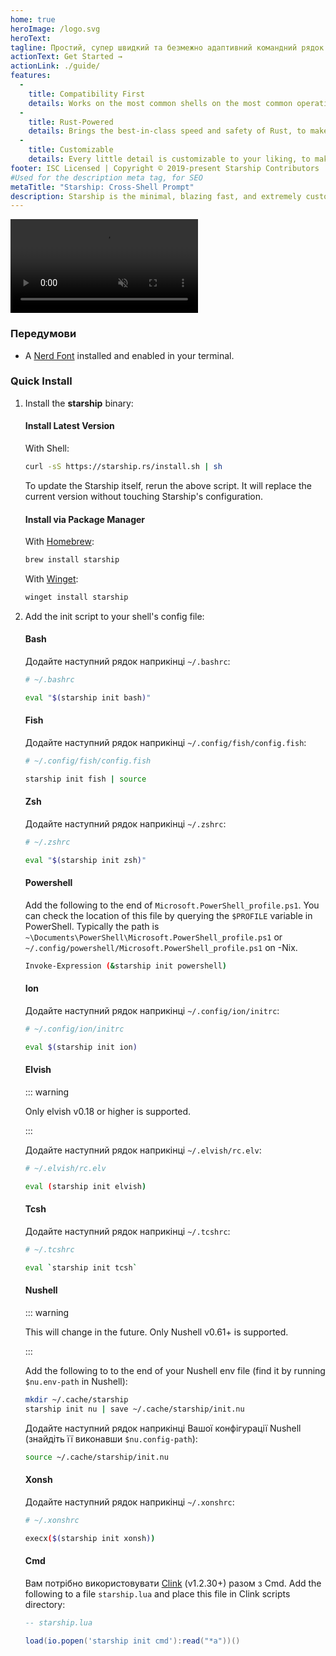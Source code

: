```yaml
---
home: true
heroImage: /logo.svg
heroText:
tagline: Простий, супер швидкий та безмежно адаптивний командний рядок для будь-якої оболонки!
actionText: Get Started →
actionLink: ./guide/
features:
  - 
    title: Compatibility First
    details: Works on the most common shells on the most common operating systems. Use it everywhere!
  - 
    title: Rust-Powered
    details: Brings the best-in-class speed and safety of Rust, to make your prompt as quick and reliable as possible.
  - 
    title: Customizable
    details: Every little detail is customizable to your liking, to make this prompt as minimal or feature-rich as you'd like it to be.
footer: ISC Licensed | Copyright © 2019-present Starship Contributors
#Used for the description meta tag, for SEO
metaTitle: "Starship: Cross-Shell Prompt"
description: Starship is the minimal, blazing fast, and extremely customizable prompt for any shell! Shows the information you need, while staying sleek and minimal. Quick installation available for Bash, Fish, ZSH, Ion, Tcsh, Elvish, Nu, Xonsh, Cmd, and PowerShell.
---
```


<div class="center">
  <video class="demo-video" muted autoplay loop playsinline>
    <source src="/demo.webm" type="video/webm">
    <source src="/demo.mp4" type="video/mp4">
  </video>
</div>

### Передумови

- A [Nerd Font](https://www.nerdfonts.com/) installed and enabled in your terminal.

### Quick Install

1. Install the **starship** binary:


   #### Install Latest Version

   With Shell:

   ```sh
   curl -sS https://starship.rs/install.sh | sh
   ```

   To update the Starship itself, rerun the above script. It will replace the current version without touching Starship's configuration.


   #### Install via Package Manager

   With [Homebrew](https://brew.sh/):

   ```sh
   brew install starship
   ```
   With [Winget](https://github.com/microsoft/winget-cli):

   ```powershell
   winget install starship
   ```

1. Add the init script to your shell's config file:


   #### Bash

   Додайте наступний рядок наприкінці `~/.bashrc`:

   ```sh
   # ~/.bashrc

   eval "$(starship init bash)"
   ```


   #### Fish

   Додайте наступний рядок наприкінці `~/.config/fish/config.fish`:

   ```sh
   # ~/.config/fish/config.fish

   starship init fish | source
   ```


   #### Zsh

   Додайте наступний рядок наприкінці `~/.zshrc`:

   ```sh
   # ~/.zshrc

   eval "$(starship init zsh)"
   ```


   #### Powershell

   Add the following to the end of `Microsoft.PowerShell_profile.ps1`. You can check the location of this file by querying the `$PROFILE` variable in PowerShell. Typically the path is `~\Documents\PowerShell\Microsoft.PowerShell_profile.ps1` or `~/.config/powershell/Microsoft.PowerShell_profile.ps1` on -Nix.

   ```sh
   Invoke-Expression (&starship init powershell)
   ```


   #### Ion

   Додайте наступний рядок наприкінці `~/.config/ion/initrc`:

   ```sh
   # ~/.config/ion/initrc

   eval $(starship init ion)
   ```


   #### Elvish

   ::: warning

   Only elvish v0.18 or higher is supported.

   :::

   Додайте наступний рядок наприкінці `~/.elvish/rc.elv`:

   ```sh
   # ~/.elvish/rc.elv

   eval (starship init elvish)
   ```


   #### Tcsh

   Додайте наступний рядок наприкінці `~/.tcshrc`:

   ```sh
   # ~/.tcshrc

   eval `starship init tcsh`
   ```


   #### Nushell

   ::: warning

   This will change in the future. Only Nushell v0.61+ is supported.

   :::

   Add the following to to the end of your Nushell env file (find it by running `$nu.env-path` in Nushell):
   ```sh
   mkdir ~/.cache/starship
   starship init nu | save ~/.cache/starship/init.nu
   ```

   Додайте наступний рядок наприкінці Вашої конфігурації Nushell (знайдіть її виконавши `$nu.config-path`):

   ```sh
   source ~/.cache/starship/init.nu
   ```

   #### Xonsh

   Додайте наступний рядок наприкінці `~/.xonshrc`:

   ```sh
   # ~/.xonshrc

   execx($(starship init xonsh))
   ```


   #### Cmd

   Вам потрібно використовувати [Clink](https://chrisant996.github.io/clink/clink.html) (v1.2.30+) разом з Cmd. Add the following to a file `starship.lua` and place this file in Clink scripts directory:

   ```lua
   -- starship.lua

   load(io.popen('starship init cmd'):read("*a"))()
   ```
